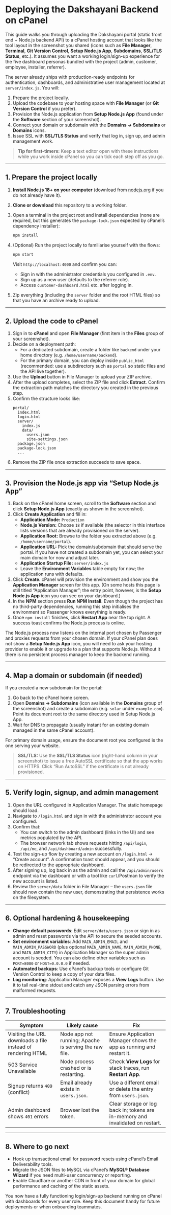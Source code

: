 # Deploying the Dakshayani Backend on cPanel

This guide walks you through uploading the Dakshayani portal (static front end + Node.js backend API) to a cPanel hosting account that looks like the tool layout in the screenshot you shared (icons such as **File Manager**, **Terminal**, **Git Version Control**, **Setup Node.js App**, **Subdomains**, **SSL/TLS Status**, etc.). It assumes you want a working login/sign-up experience for the five dashboard personas bundled with the project (admin, customer, employee, installer, referrer).

The server already ships with production-ready endpoints for authentication, dashboards, and administrative user management located at `server/index.js`. You will:

1. Prepare the project locally.
2. Upload the codebase to your hosting space with **File Manager** (or **Git Version Control** if you prefer).
3. Provision the Node.js application from **Setup Node.js App** (found under the **Software** section of your screenshot).
4. Connect your domain or subdomain with the **Domains → Subdomains** or **Domains** icons.
5. Issue SSL with **SSL/TLS Status** and verify that log in, sign up, and admin management work.

> **Tip for first-timers:** Keep a text editor open with these instructions while you work inside cPanel so you can tick each step off as you go.

---

## 1. Prepare the project locally

1. **Install Node.js 18+ on your computer** (download from [nodejs.org](https://nodejs.org/) if you do not already have it).
2. **Clone or download** this repository to a working folder.
3. Open a terminal in the project root and install dependencies (none are required, but this generates the `package-lock.json` expected by cPanel’s dependency installer):
   ```bash
   npm install
   ```
4. (Optional) Run the project locally to familiarise yourself with the flows:
   ```bash
   npm start
   ```
   Visit `http://localhost:4000` and confirm you can:
   * Sign in with the administrator credentials you configured in `.env`.
   * Sign up as a new user (defaults to the referrer role).
   * Access `customer-dashboard.html` etc. after logging in.

5. Zip everything (including the `server` folder and the root HTML files) so that you have an archive ready to upload.

---

## 2. Upload the code to cPanel

1. Sign in to **cPanel** and open **File Manager** (first item in the **Files** group of your screenshot).
2. Decide on a deployment path:
   * For a dedicated subdomain, create a folder like `backend` under your home directory (e.g. `/home/username/backend`).
   * For the primary domain, you can deploy inside `public_html` (recommended: use a subdirectory such as `portal` so static files and the API live together).
3. Use the **Upload** button in File Manager to upload your ZIP archive.
4. After the upload completes, select the ZIP file and click **Extract**. Confirm the extraction path matches the directory you created in the previous step.
5. Confirm the structure looks like:
   ```
   portal/
     index.html
     login.html
     server/
       index.js
       data/
         users.json
         site-settings.json
     package.json
     package-lock.json
     ...
   ```
6. Remove the ZIP file once extraction succeeds to save space.

---

## 3. Provision the Node.js app via “Setup Node.js App”

1. Back on the cPanel home screen, scroll to the **Software** section and click **Setup Node.js App** (exactly as shown in the screenshot).
2. Click **Create Application** and fill in:
   * **Application Mode:** `Production`
   * **Node.js Version:** Choose `18` if available (the selector in this interface lists versions that are already provisioned on the server).
   * **Application Root:** Browse to the folder you extracted above (e.g. `/home/username/portal`).
   * **Application URL:** Pick the domain/subdomain that should serve the portal. If you have not created a subdomain yet, you can select your main domain for now and adjust later.
   * **Application Startup File:** `server/index.js`
   * Leave the **Environment Variables** table empty for now; the application runs with defaults.
3. Click **Create**. cPanel will provision the environment and show you the **Application Manager** screen for this app. (On some hosts this page is still titled “Application Manager”; the entry point, however, is the **Setup Node.js App** icon you can see on your dashboard.)
4. In the **NPM** section press **Run NPM Install**. Even though the project has no third-party dependencies, running this step initialises the environment so Passenger knows everything is ready.
5. Once `npm install` finishes, click **Restart App** near the top right. A success toast confirms the Node.js process is online.

The Node.js process now listens on the internal port chosen by Passenger and proxies requests from your chosen domain. If your cPanel plan does not show a **Setup Node.js App** icon, you will need to ask your hosting provider to enable it or upgrade to a plan that supports Node.js. Without it there is no persistent process manager to keep the backend running.

---

## 4. Map a domain or subdomain (if needed)

If you created a new subdomain for the portal:

1. Go back to the cPanel home screen.
2. Open **Domains → Subdomains** (icon available in the **Domains** group of the screenshot) and create a subdomain (e.g. `solar` under `example.com`). Point its document root to the same directory used in Setup Node.js App.
3. Wait for DNS to propagate (usually instant for an existing domain managed in the same cPanel account).

For primary domain usage, ensure the document root you configured is the one serving your website.

> **SSL/TLS:** Use the **SSL/TLS Status** icon (right-hand column in your screenshot) to issue a free AutoSSL certificate so that the app works on HTTPS. Click “Run AutoSSL” if the certificate is not already provisioned.

---

## 5. Verify login, signup, and admin management

1. Open the URL configured in Application Manager. The static homepage should load.
2. Navigate to `/login.html` and sign in with the administrator account you configured.
3. Confirm that:
   * You can switch to the admin dashboard (links in the UI) and see metrics populated by the API.
   * The browser network tab shows requests hitting `/api/login`, `/api/me`, and `/api/dashboard/admin` successfully.
4. Test the sign-up flow by creating a new account on `/login.html` → “Create account”. A confirmation toast should appear, and you should be redirected to the appropriate dashboard.
5. After signing up, log back in as the admin and call the `/api/admin/users` endpoint via the dashboard or with a tool like `curl`/Postman to verify the new account is listed.
6. Review the `server/data` folder in File Manager – the `users.json` file should now contain the new user, demonstrating that persistence works on the filesystem.

---

## 6. Optional hardening & housekeeping

* **Change default passwords**: Edit `server/data/users.json` or sign in as admin and reset passwords via the API to secure the seeded accounts.
* **Set environment variables**: Add `MAIN_ADMIN_EMAIL` and `MAIN_ADMIN_PASSWORD` (plus optional `MAIN_ADMIN_NAME`, `MAIN_ADMIN_PHONE`, and `MAIN_ADMIN_CITY`) in Application Manager so the super admin account is seeded. You can also define other variables such as `PORT=8080` or `HOST=0.0.0.0` if needed.
* **Automated backups**: Use cPanel’s backup tools or configure Git Version Control to keep a copy of your data files.
* **Log monitoring**: Application Manager exposes a **View Logs** button. Use it to tail real-time stdout and catch any JSON parsing errors from malformed requests.

---

## 7. Troubleshooting

| Symptom | Likely cause | Fix |
| --- | --- | --- |
| Visiting the URL downloads a file instead of rendering HTML | Node app not running; Apache is serving the raw file. | Ensure Application Manager shows the app as running and restart it. |
| 503 Service Unavailable | Node process crashed or is restarting. | Check **View Logs** for stack traces, run **Restart App**. |
| Signup returns `409` (conflict) | Email already exists in `users.json`. | Use a different email or delete the entry from `users.json`. |
| Admin dashboard shows `401` errors | Browser lost the token. | Clear storage or log back in; tokens are in-memory and invalidated on restart. |

---

## 8. Where to go next

* Hook up transactional email for password resets using cPanel’s Email Deliverability tools.
* Migrate the JSON files to MySQL via cPanel’s **MySQL® Database Wizard** if you need multi-user concurrency or reporting.
* Enable Cloudflare or another CDN in front of your domain for global performance and caching of the static assets.

You now have a fully functioning login/sign-up backend running on cPanel with dashboards for every user role. Keep this document handy for future deployments or when onboarding teammates.
